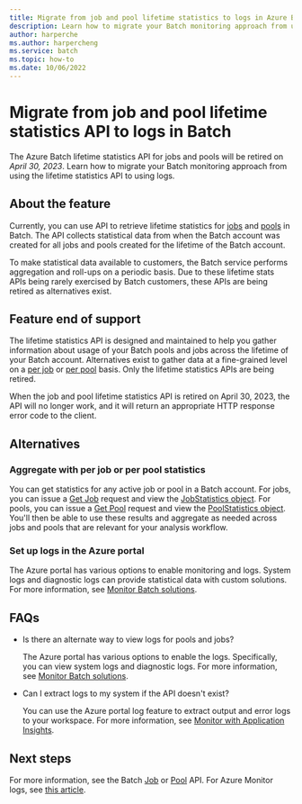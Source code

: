 ```yaml
---
title: Migrate from job and pool lifetime statistics to logs in Azure Batch
description: Learn how to migrate your Batch monitoring approach from using job and pool lifetime statistics API to using logs and plan for feature end of support.
author: harperche
ms.author: harpercheng
ms.service: batch
ms.topic: how-to
ms.date: 10/06/2022
---
```


# Migrate from job and pool lifetime statistics API to logs in Batch

The Azure Batch lifetime statistics API for jobs and pools will be retired on *April 30, 2023*. Learn how to migrate your Batch monitoring approach from using the lifetime statistics API to using logs.

## About the feature

Currently, you can use API to retrieve lifetime statistics for [jobs](https://learn.microsoft.com/rest/api/batchservice/job/get-all-lifetime-statistics) and [pools](https://learn.microsoft.com/rest/api/batchservice/pool/get-all-lifetime-statistics) in Batch. The API collects statistical data from when the Batch account was created for all jobs and pools created for the lifetime of the Batch account.

To make statistical data available to customers, the Batch service performs aggregation and roll-ups on a periodic basis. Due to these lifetime stats APIs being rarely exercised by Batch customers, these APIs are being retired as alternatives exist.

## Feature end of support

The lifetime statistics API is designed and maintained to help you gather information about usage of your Batch pools and jobs across the lifetime of your Batch account. Alternatives exist to gather data at a fine-grained level on a [per job](https://learn.microsoft.com/rest/api/batchservice/job/get#jobstatistics) or [per pool](https://learn.microsoft.com/rest/api/batchservice/pool/get#poolstatistics) basis. Only the lifetime statistics APIs are being retired.

When the job and pool lifetime statistics API is retired on April 30, 2023, the API will no longer work, and it will return an appropriate HTTP response error code to the client.

## Alternatives

### Aggregate with per job or per pool statistics

You can get statistics for any active job or pool in a Batch account. For jobs, you can issue a [Get Job](https://learn.microsoft.com/rest/api/batchservice/job/get) request and view the [JobStatistics object](https://learn.microsoft.com/rest/api/batchservice/job/get#jobstatistics). For pools, you can issue a [Get Pool](https://learn.microsoft.com/rest/api/batchservice/pool/get) request and view the [PoolStatistics object](https://learn.microsoft.com/rest/api/batchservice/pool/get#poolstatistics). You'll then be able to use these results and aggregate as needed across jobs and pools that are relevant for your analysis workflow.

### Set up logs in the Azure portal

The Azure portal has various options to enable monitoring and logs. System logs and diagnostic logs can provide statistical data with custom solutions. For more information, see [Monitor Batch solutions](./monitoring-overview.md).

## FAQs

- Is there an alternate way to view logs for pools and jobs?

   The Azure portal has various options to enable the logs. Specifically, you can view system logs and diagnostic logs. For more information, see [Monitor Batch solutions](./monitoring-overview.md).

- Can I extract logs to my system if the API doesn't exist?

   You can use the Azure portal log feature to extract output and error logs to your workspace. For more information, see [Monitor with Application Insights](./monitor-application-insights.md).

## Next steps

For more information, see the Batch [Job](https://learn.microsoft.com/rest/api/batchservice/job) or [Pool](https://learn.microsoft.com/rest/api/batchservice/pool) API. For Azure Monitor logs, see [this article](../azure-monitor/logs/data-platform-logs.md).
